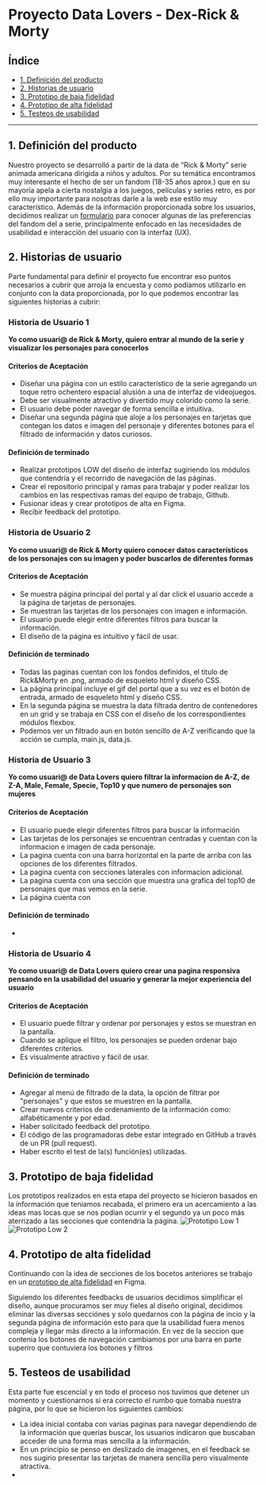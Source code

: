 # Proyecto Data Lovers - Dex-Rick & Morty

## Índice 
* [1. Definición del producto](#1-definici%C3%B3n-del-producto)
* [2. Historias de usuario](#2-historias-de-usuario)
* [3. Prototipo de baja fidelidad](#3-prototipo-de-baja-fidelidad)
* [4. Prototipo de alta fidelidad](#4-prototipo-de-alta-fidelidad)
* [5. Testeos de usabilidad](#5-testeos-de-usabilidad)

***

## 1. Definición del producto
Nuestro proyecto se desarrolló a partir de la data de “Rick & Morty” serie animada americana dirigida a niños y adultos. Por su temática encontramos muy interesante el hecho de ser un fandom (18-35 años aprox.) que en su mayoría apela a cierta nostalgia a los juegos, películas y series retro, es por ello muy importante para nosotras darle a la web ese estilo muy característico.
Además de la información proporcionada sobre los usuarios, decidimos realizar un [formulario](https://es.surveymonkey.com/r/XX37JZW) para conocer algunas de las preferencias del fandom del a serie, principalmente enfocado en las necesidades de usabilidad e interacción del usuario con la interfaz (UX).



## 2. Historias de usuario

Parte fundamental para definir el proyecto fue encontrar eso puntos necesarios a cubrir que arroja la encuesta y como podíamos utilizarlo en conjunto con la data proporcionada, por lo que podemos encontrar las siguientes historias a cubrir:

### Historia de Usuario 1
**Yo como usuari@ de Rick & Morty, quiero entrar al mundo de la serie y visualizar los personajes para conocerlos**

#### Criterios de Aceptación
* Diseñar una página con un estilo característico de la serie agregando un toque retro ochentero espacial alusión a una de interfaz de videojuegos.
* Debe ser visualmente atractivo y divertido muy colorido como la serie.
* El usuario debe poder navegar de forma sencilla e intuitiva. 
* Diseñar una segunda página que aloje a los personajes en tarjetas que contegan los datos e imagen del personaje y diferentes botones para el filtrado de información y datos curiosos.

#### Definición de terminado
* Realizar prototipos LOW del diseño de interfaz sugiriendo los módulos que contendría y el recorrido de navegación de las páginas.
* Crear el repositorio principal y ramas para trabajar y poder realizar los cambios en las respectivas ramas del equipo de trabajo, Github.
* Fusionar ideas y crear prototipos de alta en Figma.
* Recibir feedback del prototipo.

### Historia de Usuario 2
**Yo como usuari@ de Rick & Morty quiero conocer datos característicos de los personajes con su imagen y poder buscarlos de diferentes formas**

#### Criterios de Aceptación
* Se muestra página principal del portal y al dar click el usuario accede a la página de tarjetas de personajes.
* Se muestran las tarjetas de los personajes con imagen e información.
* El usuario puede elegir entre diferentes filtros para buscar la información. 
* El diseño de la página es intuitivo y fácil de usar.
#### Definición de terminado
* Todas las paginas cuentan con los fondos definidos, el titulo de Rick&Morty en .png, armado de esqueleto html y diseño CSS.
* La página principal incluye el gif del portal que a su vez es el botón de entrada, armado de esqueleto html y diseño CSS.
* En la segunda página se muestra la data filtrada dentro de contenedores en un grid y se trabaja en CSS con el diseño de los correspondientes módulos flexbox.
* Podemos ver un filtrado aun en botón sencillo de A-Z verificando que la acción se cumpla, main.js, data.js.

### Historia de Usuario 3
**Yo como usuari@ de Data Lovers quiero filtrar la informacion de A-Z, de Z-A, Male, Female, Specie, Top10 y que numero de personajes son mujeres**

#### Criterios de Aceptación
* El usuario puede elegir diferentes filtros para buscar la información 
* Las tarjetas de los personajes se encuentran centradas y cuentan con la informacion e imagen de cada personaje.
* La pagina cuenta con una barra horizontal en la parte de arriba con las opciones de los diferentes filtrados.
* La pagina cuenta con secciones laterales con informacion adicional.
* La pagina cuenta con una sección que muestra una grafica del top10 de personajes que mas vemos en la serie.
* La página cuenta con 

#### Definición de terminado
* 

### Historia de Usuario 4
**Yo como usuari@ de Data Lovers quiero crear una pagina responsiva pensando en la usabilidad del usuario y generar la mejor experiencia del usuario**

#### Criterios de Aceptación
* El usuario puede filtrar y ordenar por personajes y estos se muestran en la pantalla.
* Cuando se aplique el filtro, los personajes se pueden ordenar bajo diferentes criterios.
* Es visualmente atractivo y fácil de usar.

#### Definición de terminado
* Agregar al menú de filtrado de la data, la opción de filtrar por "personajes" y que estos se muestren en la pantalla.
* Crear nuevos criterios de ordenamiento de la información como: alfabéticamente y por edad.
* Haber solicitado feedback del prototipo.
* El código de las programadoras debe estar integrado en GitHub a través de un PR (pull request).
* Haber escrito el test de la(s) función(es) utilizadas.

## 3. Prototipo de baja fidelidad
Los prototipos realizados en esta etapa del proyecto se hicieron basados en la información que teniamos recabada, el primero era un acercamiento a las ideas mas locas que se nos podian ocurrir y el segundo ya un poco más aterrizado a las secciones que contendria la página. 
![Prototipo Low 1](/src/assets/prototipoLow1.jpeg)
![Prototipo Low 2](/src/assets/prototipoLow2.jpeg)

## 4. Prototipo de alta fidelidad
Continuando con la idea de secciones de los bocetos anteriores se trabajo en un [prototipo de alta fidelidad](https://www.figma.com/proto/7SYhVZosKhp56iL0cTP1pe/Dex-Rick-and-Morty?node-id=11%3A7&scaling=contain&page-id=0%3A1&starting-point-node-id=11%3A7&show-proto-sidebar=1) en Figma. 

Siguiendo los diferentes feedbacks de usuarios decidimos simplificar el diseño, aunque procuramos ser muy fieles al diseño original, decidimos eliminar las diversas secciónes y solo quedarnos con la página de incio y la segunda página de información esto para que la usabilidad fuera menos compleja y llegar más directo a la información.
En vez de la seccion que contenia los botones de navegación cambiamos por una barra en parte superiro que contuviera los botones y filtros

## 5. Testeos de usabilidad
Esta parte fue escencial y en todo el proceso nos tuvimos que detener un momento y cuestionarnos si era correcto el rumbo que tomaba nuestra página, por lo que se hicieron los siguientes cambios:

* La idea inicial contaba con varias paginas para navegar dependiendo de la información que querías buscar, los usuarios indicaron que buscaban acceder de una forma mas sencilla a la información.
* En un principio se penso en deslizado de imagenes, en el feedback se nos sugirio presentar las tarjetas de manera sencilla pero visualmente atractiva. 
* 